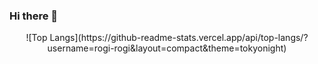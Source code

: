 ### Hi there 👋

<!--
**rogi-rogi/rogi-rogi** is a ✨ _special_ ✨ repository because its `README.md` (this file) appears on your GitHub profile.

Here are some ideas to get you started:

- 🔭 I’m currently working on ...
- 🌱 I’m currently learning ...
- 👯 I’m looking to collaborate on ...
- 🤔 I’m looking for help with ...
- 💬 Ask me about ...
- 📫 How to reach me: ...
- 😄 Pronouns: ...
- ⚡ Fun fact: ...
-->
<div align="center">
  ![Top Langs](https://github-readme-stats.vercel.app/api/top-langs/?username=rogi-rogi&layout=compact&theme=tokyonight)
</div>
